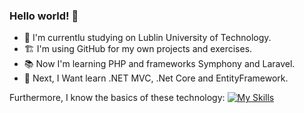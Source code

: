 ###  Hello world!  👋

- 🔭 I'm currentlu studying on Lublin University of Technology.
- :building_construction: I'm using GitHub for my own projects and exercises.
- :books: Now I'm learning PHP and frameworks Symphony and Laravel. 
- :calendar: Next, I Want learn .NET MVC, .Net Core and EntityFramework.

Furthermore, I know the basics of these technology:
 [![My Skills](https://skillicons.dev/icons?i=java,cpp,html,css,swift)](https://skillicons.dev)

<!--
**kcarol3/kcarol3** is a ✨ _special_ ✨ repository because its `README.md` (this file) appears on your GitHub profile.

Here are some ideas to get you started:

- 🔭 I’m currently working on ...
- 🌱 I’m currently learning ...
- 👯 I’m looking to collaborate on ...
- 🤔 I’m looking for help with ...
- 💬 Ask me about ...
- 📫 How to reach me: ...
- 😄 Pronouns: ...
- ⚡ Fun fact: ...
-->
